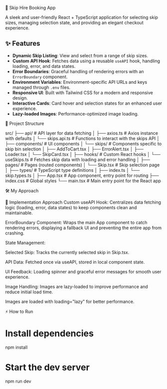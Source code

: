 🚀 Skip Hire Booking App

A sleek and user-friendly React + TypeScript application for selecting skip sizes, managing selection state, and providing an elegant checkout experience.

## ✨ Features

- **Dynamic Skip Listing**: View and select from a range of skip sizes.
- **Custom API Hook**: Fetches data using a reusable `useAPI` hook, handling loading, error, and data states.
- **Error Boundaries**: Graceful handling of rendering errors with an `ErrorBoundary` component.
- **Environment Variables**: Environment-specific API URLs and keys managed through `.env` files.
- **Responsive UI**: Built with Tailwind CSS for a modern and responsive design.
- **Interactive Cards**: Card hover and selection states for an enhanced user experience.
- **Lazy-loaded Images**: Performance-optimized image loading.

📁 Project Structure

src/
├── api/                  # API layer for data fetching
│   ├── axios.ts          # Axios instance with defaults
│   └── skips.api.ts      # Functions to interact with the skips API
│
├── components/           # UI components
│   └── skips/            # Components specific to skip bin selection
│       ├── AddToCart.tsx
│       ├── ErrorAlert.tsx
│       ├── Loader.tsx
│       └── SkipCard.tsx
│
├── hooks/                # Custom React hooks
│   └── useSkips.ts       # Fetches skip data with loading and error handling
│
├── pages/                # Pages (routed components)
│   └── Skip.tsx          # Skip selection page
│
├── types/                # TypeScript type definitions
│   ├── index.ts
│   └── skip.types.ts
│
├── App.tsx               # App component, entry point for routing
├── index.css             # Global styles
└── main.tsx              # Main entry point for the React app


🛠️ My Approach

🧩 Implementation Approach
Custom useAPI Hook:
Centralizes data fetching logic (loading, error, data states) to keep components clean and maintainable.

ErrorBoundary Component:
Wraps the main App component to catch rendering errors, displaying a fallback UI and preventing the entire app from crashing.

State Management:

Selected Skip: Tracks the currently selected skip in Skip.tsx.

API Data: Fetched once via useAPI, stored in local component state.

UI Feedback: Loading spinner and graceful error messages for smooth user experience.

Image Handling:
Images are lazy-loaded to improve performance and reduce initial load time.

Images are loaded with loading="lazy" for better performance.

⚡ How to Run

# Install dependencies

npm install

# Start the dev server

npm run dev
